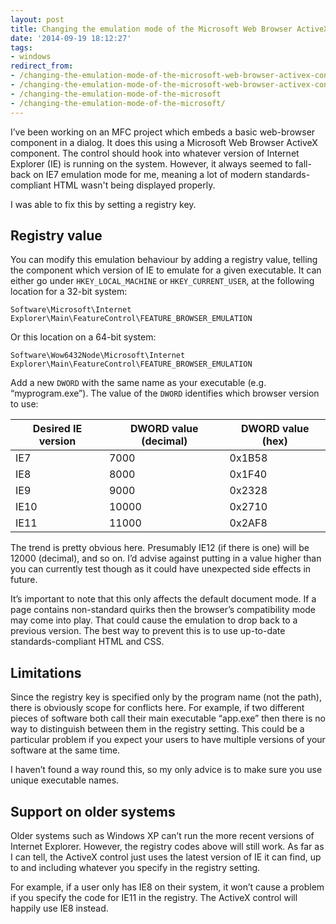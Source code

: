 ```yaml
---
layout: post
title: Changing the emulation mode of the Microsoft Web Browser ActiveX control
date: '2014-09-19 18:12:27'
tags:
- windows
redirect_from:
- /changing-the-emulation-mode-of-the-microsoft-web-browser-activex-control
- /changing-the-emulation-mode-of-the-microsoft-web-browser-activex-control/
- /changing-the-emulation-mode-of-the-microsoft
- /changing-the-emulation-mode-of-the-microsoft/
---
```


I’ve been working on an MFC project which embeds a basic web-browser component in a dialog. It does this using a Microsoft Web Browser ActiveX component. The control should hook into whatever version of Internet Explorer (IE) is running on the system. However, it always seemed to fall-back on IE7 emulation mode for me, meaning a lot of modern standards-compliant HTML wasn't being displayed properly.

I was able to fix this by setting a registry key.

## Registry value

You can modify this emulation behaviour by adding a registry value, telling the component which version of IE to emulate for a given executable. It can either go under `HKEY_LOCAL_MACHINE` or `HKEY_CURRENT_USER`, at the following location for a 32-bit system:

`Software\Microsoft\Internet Explorer\Main\FeatureControl\FEATURE_BROWSER_EMULATION`

Or this location on a 64-bit system:

`Software\Wow6432Node\Microsoft\Internet Explorer\Main\FeatureControl\FEATURE_BROWSER_EMULATION`

Add a new `DWORD` with the same name as your executable (e.g. “myprogram.exe”). The value of the `DWORD` identifies which browser version to use:

| Desired IE version | DWORD value (decimal) | DWORD value (hex) |
| ------------------ | --------------------- | ----------------- |
| IE7                | 7000                  | 0x1B58            |
| IE8                | 8000                  | 0x1F40            |
| IE9                | 9000                  | 0x2328            |
| IE10               | 10000                 | 0x2710            |
| IE11               | 11000                 | 0x2AF8            |

The trend is pretty obvious here. Presumably IE12 (if there is one) will be 12000 (decimal), and so on. I’d advise against putting in a value higher than you can currently test though as it could have unexpected side effects in future.

It’s important to note that this only affects the default document mode. If a page contains non-standard quirks then the browser’s compatibility mode may come into play. That could cause the emulation to drop back to a previous version. The best way to prevent this is to use up-to-date standards-compliant HTML and CSS.

## Limitations

Since the registry key is specified only by the program name (not the path), there is obviously scope for conflicts here. For example, if two different pieces of software both call their main executable “app.exe” then there is no way to distinguish between them in the registry setting. This could be a particular problem if you expect your users to have multiple versions of your software at the same time.

I haven’t found a way round this, so my only advice is to make sure you use unique executable names.

## Support on older systems

Older systems such as Windows XP can’t run the more recent versions of Internet Explorer. However, the registry codes above will still work. As far as I can tell, the ActiveX control just uses the latest version of IE it can find, up to and including whatever you specify in the registry setting.

For example, if a user only has IE8 on their system, it won’t cause a problem if you specify the code for IE11 in the registry. The ActiveX control will happily use IE8 instead.
